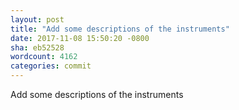 ```yaml
---
layout: post
title: "Add some descriptions of the instruments"
date: 2017-11-08 15:50:20 -0800
sha: eb52528
wordcount: 4162
categories: commit
---
```

Add some descriptions of the instruments
